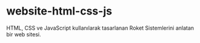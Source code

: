 # website-html-css-js
HTML, CSS ve JavaScript kullanılarak tasarlanan Roket Sistemlerini anlatan bir web sitesi.
